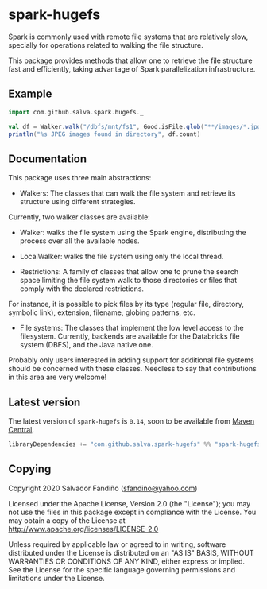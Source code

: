 # spark-hugefs

Spark is commonly used with remote file systems that are relatively
slow, specially for operations related to walking the file structure.

This package provides methods that allow one to retrieve the file
structure fast and efficiently, taking advantage of Spark
parallelization infrastructure.

## Example

```scala
import com.github.salva.spark.hugefs._

val df = Walker.walk("/dbfs/mnt/fs1", Good.isFile.glob("**/images/*.jpg"), spark)
println("%s JPEG images found in directory", df.count)
```

## Documentation

This package uses three main abstractions:

* Walkers: The classes that can walk the file system and retrieve its structure
using different strategies.

Currently, two walker classes are available:

  * Walker: walks the file system using the Spark engine, distributing the
  process over all the available nodes.
  
  * LocalWalker: walks the file system using only the local thread.

* Restrictions: A family of classes that allow one to prune the search space
limiting the file system walk to those directories or files that comply with
the declared restrictions.

For instance, it is possible to pick files by its type (regular file,
directory, symbolic link), extension, filename, globing patterns, etc.   

* File systems: The classes that implement the low level access to the
filesystem. Currently, backends are available for the Databricks file
system (DBFS), and the Java native one.

Probably only users interested in adding support for additional file systems
should be concerned with these classes. Needless to say that contributions
in this area are very welcome!

## Latest version

The latest version of `spark-hugefs` is `0.14`, soon to be available
from [Maven Central](http://repo1.maven.org/maven2/com/github/salva/spark/hugefs).

```scala
libraryDependencies += "com.github.salva.spark-hugefs" %% "spark-hugefs" % "0.14"
```

## Copying

Copyright 2020 Salvador Fandiño (sfandino@yahoo.com)


Licensed under the Apache License, Version 2.0 (the "License");
you may not use the files in this package except in compliance with
the License. You may obtain a copy of the License at
http://www.apache.org/licenses/LICENSE-2.0

Unless required by applicable law or agreed to in writing, software
distributed under the License is distributed on an "AS IS" BASIS,
WITHOUT WARRANTIES OR CONDITIONS OF ANY KIND, either express or implied.
See the License for the specific language governing permissions and
limitations under the License.

